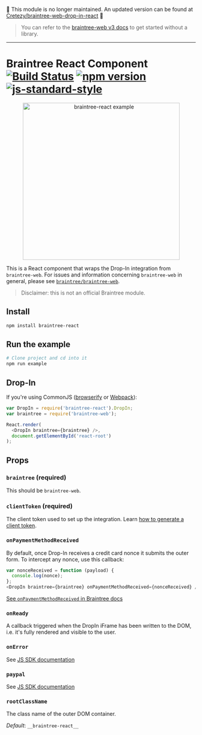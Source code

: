 :rotating_light: This module is no longer maintained. An updated version can be found at [Cretezy/braintree-web-drop-in-react](https://github.com/cretezy/braintree-web-drop-in-react) :rotating_light:

> You can refer to the [braintree-web v3 docs](https://developers.braintreepayments.com/guides/client-sdk/setup/javascript/v3) to get started without a library.

----------

# Braintree React Component [![Build Status](https://travis-ci.org/jeffcarp/braintree-react.svg?branch=master)](https://travis-ci.org/jeffcarp/braintree-react) [![npm version](http://img.shields.io/npm/v/braintree-react.svg?style=flat)](https://www.npmjs.org/package/braintree-react) [![js-standard-style](https://img.shields.io/badge/code%20style-standard-brightgreen.svg)](http://standardjs.com/)

<p align="center">
  <img 
    alt="braintree-react example" src="https://raw.githubusercontent.com/jeffcarp/braintree-react/master/example/bt-react-example.png" 
    width="417" />
</p>

This is a React component that wraps the Drop-In integration from `braintree-web`. For issues and information concerning `braintree-web` in general, please see [`braintree/braintree-web`](https://github.com/braintree/braintree-web).

> Disclaimer: this is not an official Braintree module.

## Install

```bash
npm install braintree-react
```

## Run the example

```bash
# Clone project and cd into it
npm run example
```

## Drop-In

If you're using CommonJS ([browserify](http://browserify.org/) or [Webpack](http://webpack.github.io/)):

```js
var DropIn = require('braintree-react').DropIn;
var braintree = require('braintree-web');

React.render(
  <DropIn braintree={braintree} />,
  document.getElementById('react-root')
);
```

## Props

### `braintree` (required)

This should be `braintree-web`.

### `clientToken` (required)

The client token used to set up the integration. Learn [how to generate a client token](https://developers.braintreepayments.com/start/hello-server#generate-a-client-token).

### `onPaymentMethodReceived`

By default, once Drop-In receives a credit card nonce it submits the outer form. To intercept any nonce, use this callback:

```js
var nonceReceived = function (payload) {
  console.log(nonce);
};
<DropIn braintree={braintree} onPaymentMethodReceived={nonceReceived} />
```

[See `onPaymentMethodReceived` in Braintree docs](https://developers.braintreepayments.com/guides/client-sdk/javascript/v2#global-setup)

### `onReady`

A callback triggered when the DropIn iFrame has been written to the DOM, i.e. it's fully rendered and visible to the user.

### `onError`

See [JS SDK documentation](https://developers.braintreepayments.com/guides/client-sdk/javascript/v2#global-setup)

### `paypal`

See [JS SDK documentation](https://developers.braintreepayments.com/reference/client-reference/javascript/v2/paypal)

### `rootClassName`

The class name of the outer DOM container.

*Default*: `__braintree-react__`
